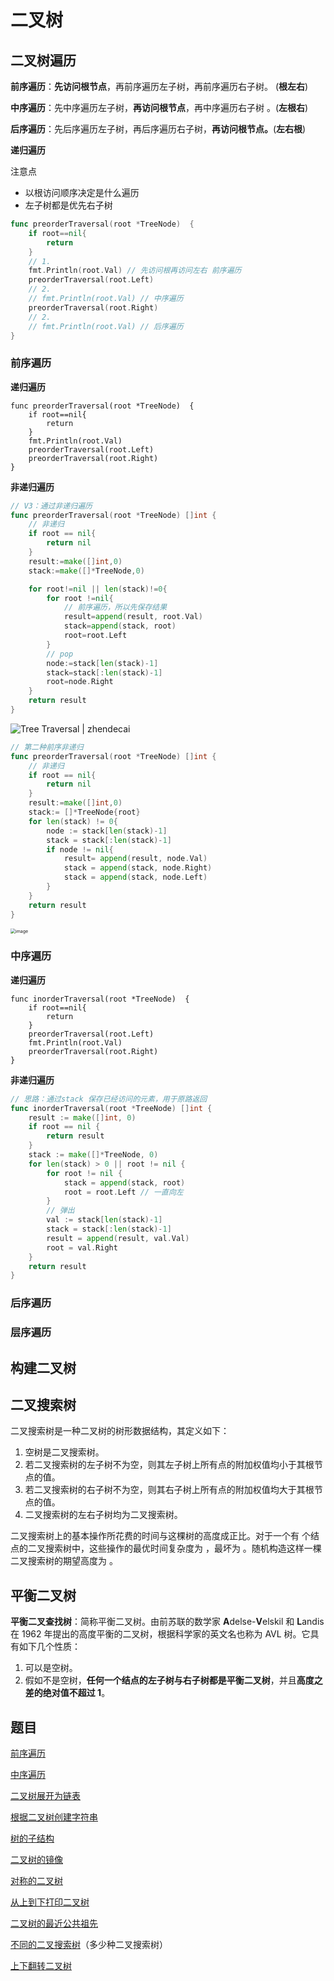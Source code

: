 # 二叉树

## 二叉树遍历

**前序遍历**：**先访问根节点**，再前序遍历左子树，再前序遍历右子树。 (**根左右**)

**中序遍历**：先中序遍历左子树，**再访问根节点**，再中序遍历右子树 。(**左根右**)

**后序遍历**：先后序遍历左子树，再后序遍历右子树，**再访问根节点。**(**左右根**)

**递归遍历**

注意点

- 以根访问顺序决定是什么遍历
- 左子树都是优先右子树

```go
func preorderTraversal(root *TreeNode)  {
    if root==nil{
        return
    }
    // 1.
    fmt.Println(root.Val) // 先访问根再访问左右 前序遍历
    preorderTraversal(root.Left)
    // 2.
    // fmt.Println(root.Val) // 中序遍历
    preorderTraversal(root.Right)
    // 2.
    // fmt.Println(root.Val) // 后序遍历    
}
```

### 前序遍历

**递归遍历**

```
func preorderTraversal(root *TreeNode)  {
    if root==nil{
        return
    }
    fmt.Println(root.Val) 
    preorderTraversal(root.Left)
    preorderTraversal(root.Right)
}
```

**非递归遍历**

```go
// V3：通过非递归遍历
func preorderTraversal(root *TreeNode) []int {
    // 非递归
    if root == nil{
        return nil
    }
    result:=make([]int,0)
    stack:=make([]*TreeNode,0)

    for root!=nil || len(stack)!=0{
        for root !=nil{
            // 前序遍历，所以先保存结果
            result=append(result, root.Val)
            stack=append(stack, root)
            root=root.Left
        }
        // pop
        node:=stack[len(stack)-1]
        stack=stack[:len(stack)-1]
        root=node.Right
    }
    return result
}
```

![Tree Traversal | zhendecai](https://raw.githubusercontent.com/jiutiananshu/Picture/master/img/pre-order.png)

```go
// 第二种前序非递归
func preorderTraversal(root *TreeNode) []int {
    // 非递归
    if root == nil{
        return nil
    }
    result:=make([]int,0)
    stack:= []*TreeNode{root}
    for len(stack) != 0{
        node := stack[len(stack)-1]
        stack = stack[:len(stack)-1]
        if node != nil{
            result= append(result, node.Val)
            stack = append(stack, node.Right)
            stack = append(stack, node.Left)
        } 
    }
    return result
}
```

<img src="https://raw.githubusercontent.com/jiutiananshu/Picture/master/img/20200804093407910.jpg" alt="image" style="zoom: 50%;" />

### 中序遍历

**递归遍历**

```
func inorderTraversal(root *TreeNode)  {
    if root==nil{
        return
    } 
    preorderTraversal(root.Left)
    fmt.Println(root.Val)
    preorderTraversal(root.Right)
}
```

**非递归遍历**

```go
// 思路：通过stack 保存已经访问的元素，用于原路返回
func inorderTraversal(root *TreeNode) []int {
    result := make([]int, 0)
    if root == nil {
        return result
    }
    stack := make([]*TreeNode, 0)
    for len(stack) > 0 || root != nil {
        for root != nil {
            stack = append(stack, root)
            root = root.Left // 一直向左
        }
        // 弹出
        val := stack[len(stack)-1]
        stack = stack[:len(stack)-1]
        result = append(result, val.Val)
        root = val.Right
    }
    return result
}
```



### 后序遍历



### 层序遍历



## 构建二叉树



## 二叉搜索树

二叉搜索树是一种二叉树的树形数据结构，其定义如下：

1. 空树是二叉搜索树。
2. 若二叉搜索树的左子树不为空，则其左子树上所有点的附加权值均小于其根节点的值。
3. 若二叉搜索树的右子树不为空，则其右子树上所有点的附加权值均大于其根节点的值。
4. 二叉搜索树的左右子树均为二叉搜索树。

二叉搜索树上的基本操作所花费的时间与这棵树的高度成正比。对于一个有 个结点的二叉搜索树中，这些操作的最优时间复杂度为 ，最坏为 。随机构造这样一棵二叉搜索树的期望高度为 。

## 平衡二叉树

**平衡二叉查找树**：简称平衡二叉树。由前苏联的数学家 **A**delse-**V**elskil 和 **L**andis 在 1962 年提出的高度平衡的二叉树，根据科学家的英文名也称为 AVL 树。它具有如下几个性质：

1. 可以是空树。
2. 假如不是空树，**任何一个结点的左子树与右子树都是平衡二叉树**，并且**高度之差的绝对值不超过 1**。



## 题目

[前序遍历](https://leetcode-cn.com/problems/binary-tree-preorder-traversal)

[中序遍历](https://leetcode-cn.com/problems/binary-tree-inorder-traversal)

[ 二叉树展开为链表](https://leetcode-cn.com/problems/flatten-binary-tree-to-linked-list)

[根据二叉树创建字符串](https://leetcode-cn.com/problems/construct-string-from-binary-tree)

[树的子结构](https://leetcode-cn.com/problems/shu-de-zi-jie-gou-lcof)

[二叉树的镜像](https://leetcode-cn.com/problems/er-cha-shu-de-jing-xiang-lcof)

[对称的二叉树](https://leetcode-cn.com/problems/dui-cheng-de-er-cha-shu-lcof)

[从上到下打印二叉树](https://leetcode-cn.com/problems/cong-shang-dao-xia-da-yin-er-cha-shu-lcof)

[二叉树的最近公共祖先](https://leetcode-cn.com/problems/lowest-common-ancestor-of-a-binary-tree)

[不同的二叉搜索树](https://leetcode-cn.com/problems/unique-binary-search-trees/)（多少种二叉搜索树）

[上下翻转二叉树](https://leetcode-cn.com/problems/binary-tree-upside-down/)

